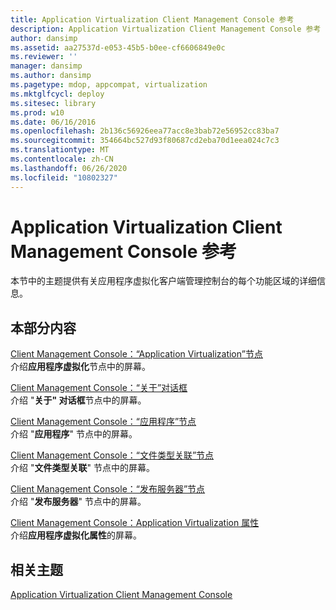 ```yaml
---
title: Application Virtualization Client Management Console 参考
description: Application Virtualization Client Management Console 参考
author: dansimp
ms.assetid: aa27537d-e053-45b5-b0ee-cf6606849e0c
ms.reviewer: ''
manager: dansimp
ms.author: dansimp
ms.pagetype: mdop, appcompat, virtualization
ms.mktglfcycl: deploy
ms.sitesec: library
ms.prod: w10
ms.date: 06/16/2016
ms.openlocfilehash: 2b136c56926eea77acc8e3bab72e56952cc83ba7
ms.sourcegitcommit: 354664bc527d93f80687cd2eba70d1eea024c7c3
ms.translationtype: MT
ms.contentlocale: zh-CN
ms.lasthandoff: 06/26/2020
ms.locfileid: "10802327"
---
```

# Application Virtualization Client Management Console 参考


本节中的主题提供有关应用程序虚拟化客户端管理控制台的每个功能区域的详细信息。

## 本部分内容


<a href="" id="client-management-console--application-virtualization-node"></a>[Client Management Console：“Application Virtualization”节点](client-management-console-application-virtualization-node.md)  
介绍**应用程序虚拟化**节点中的屏幕。

<a href="" id="client-management-console--about-dialog-boxes"></a>[Client Management Console：“关于”对话框](client-management-console-about-dialog-boxes.md)  
介绍 "**关于" 对话框**节点中的屏幕。

<a href="" id="client-management-console--applications-node"></a>[Client Management Console：“应用程序”节点](client-management-console-applications-node.md)  
介绍 "**应用程序**" 节点中的屏幕。

<a href="" id="client-management-console--file-type-associations-node"></a>[Client Management Console：“文件类型关联”节点](client-management-console-file-type-associations-node.md)  
介绍 "**文件类型关联**" 节点中的屏幕。

<a href="" id="client-management-console--publishing-servers-node"></a>[Client Management Console：“发布服务器”节点](client-management-console-publishing-servers-node.md)  
介绍 "**发布服务器**" 节点中的屏幕。

<a href="" id="client-management-console--application-virtualization-properties"></a>[Client Management Console：Application Virtualization 属性](client-management-console-application-virtualization-properties.md)  
介绍**应用程序虚拟化属性**的屏幕。

## 相关主题


[Application Virtualization Client Management Console](application-virtualization-client-management-console.md)

 

 





